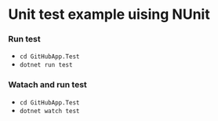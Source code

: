 # Unit test example uising NUnit

### Run test
- `cd GitHubApp.Test`
- `dotnet run test`

### Watach and run test
- `cd GitHubApp.Test`
- `dotnet watch test`

